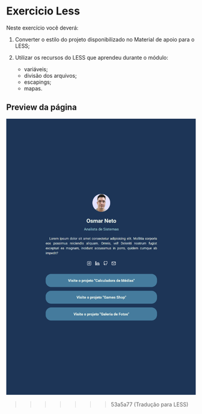 # Exercicio Less
Neste exercício você deverá:
1. Converter o estilo do projeto disponibilizado no Material de apoio para o LESS;

2. Utilizar os recursos do LESS que aprendeu durante o módulo:
    + variáveis;
    + divisão dos arquivos;
    + escapings;
    + mapas.


## Preview da página
![alt text](image.png)
>>>>>>> 53a5a77 (Tradução para LESS)
